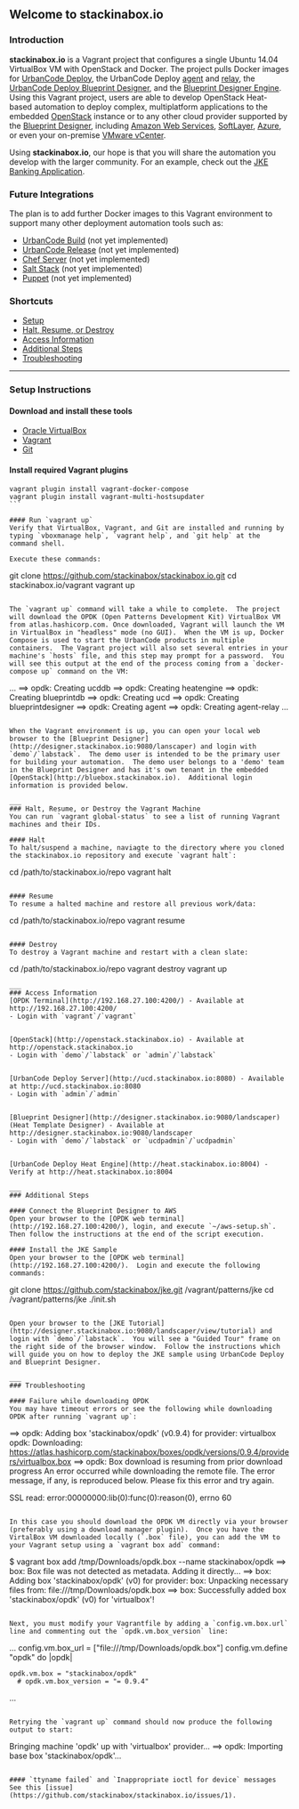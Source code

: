 ## Welcome to **stackinabox.io**

### Introduction

**stackinabox.io** is a Vagrant project that configures a single Ubuntu 14.04 VirtualBox VM with OpenStack and Docker. The project pulls Docker images for [UrbanCode Deploy](https://hub.docker.com/r/stackinabox/urbancode-deploy/), the UrbanCode Deploy [agent](https://hub.docker.com/r/stackinabox/urbancode-deploy-agent/) and [relay](https://hub.docker.com/r/stackinabox/urbancode-deploy-agent-relay/), the [UrbanCode Deploy Blueprint Designer](https://hub.docker.com/r/stackinabox/urbancode-patterns-designer/), and the [Blueprint Designer Engine](https://hub.docker.com/r/stackinabox/urbancode-patterns-engine/).  Using this Vagrant project, users are able to develop OpenStack Heat-based automation to deploy complex, multiplatform applications to the embedded [OpenStack](https://www.blueboxcloud.com/) instance or to any other cloud provider supported by the [Blueprint Designer](https://developer.ibm.com/urbancode/products/urbancode-deploy/features/blueprint-designer/), including [Amazon Web Services](https://aws.amazon.com/), [SoftLayer](http://www.softlayer.com/), [Azure](https://azure.microsoft.com/), or even your on-premise [VMware vCenter](https://www.vmware.com/products/vcenter-server).

Using **stackinabox.io**, our hope is that you will share the automation you develop with the larger community.  For an example, check out the [JKE Banking Application](https://github.com/stackinabox/jke).

### Future Integrations

The plan is to add further Docker images to this Vagrant environment to support many other deployment automation tools such as:

  - [UrbanCode Build](https://developer.ibm.com/urbancode/products/urbancode-build/) (not yet implemented)
  - [UrbanCode Release](https://developer.ibm.com/urbancode/products/urbancode-release/) (not yet implemented)
  - [Chef Server](https://www.chef.io/chef/) (not yet implemented)
  - [Salt Stack](https://saltstack.com/) (not yet implemented)
  - [Puppet](https://puppet.com/) (not yet implemented)

### Shortcuts
- [Setup](https://github.com/stackinabox/stackinabox.io#setup-instructions)
- [Halt, Resume, or Destroy](https://github.com/stackinabox/stackinabox.io#halt-resume-or-destroy-the-vagrant-machine)
- [Access Information](https://github.com/stackinabox/stackinabox.io#access-information)
- [Additional Steps](https://github.com/stackinabox/stackinabox.io#additional-steps)
- [Troubleshooting](https://github.com/stackinabox/stackinabox.io#troubleshooting)

___
### Setup Instructions

#### Download and install these tools  

  - [Oracle VirtualBox](https://www.virtualbox.org/wiki/Downloads)  
  - [Vagrant](https://www.vagrantup.com/downloads.html)
  - [Git](https://git-scm.com/) 

#### Install required Vagrant plugins  
````
vagrant plugin install vagrant-docker-compose
vagrant plugin install vagrant-multi-hostsupdater
```

#### Run `vagrant up`
Verify that VirtualBox, Vagrant, and Git are installed and running by typing `vboxmanage help`, `vagrant help`, and `git help` at the command shell.  

Execute these commands:
````
git clone https://github.com/stackinabox/stackinabox.io.git 
cd stackinabox.io/vagrant
vagrant up
```

The `vagrant up` command will take a while to complete.  The project will download the OPDK (Open Patterns Development Kit) VirtualBox VM from atlas.hashicorp.com. Once downloaded, Vagrant will launch the VM in VirtualBox in "headless" mode (no GUI).  When the VM is up, Docker Compose is used to start the UrbanCode products in multiple containers.  The Vagrant project will also set several entries in your machine's `hosts` file, and this step may prompt for a password.  You will see this output at the end of the process coming from a `docker-compose up` command on the VM:
````
...
==> opdk: Creating ucddb
==> opdk: Creating heatengine
==> opdk: Creating blueprintdb
==> opdk: Creating ucd
==> opdk: Creating blueprintdesigner
==> opdk: Creating agent
==> opdk: Creating agent-relay
...
```

When the Vagrant environment is up, you can open your local web browser to the [Blueprint Designer](http://designer.stackinabox.io:9080/lanscaper) and login with `demo`/`labstack`.  The demo user is intended to be the primary user for building your automation.  The demo user belongs to a 'demo' team in the Blueprint Designer and has it's own tenant in the embedded [OpenStack](http://bluebox.stackinabox.io).  Additional login information is provided below.

___
### Halt, Resume, or Destroy the Vagrant Machine
You can run `vagrant global-status` to see a list of running Vagrant machines and their IDs.

#### Halt
To halt/suspend a machine, naviagte to the directory where you cloned the stackinabox.io repository and execute `vagrant halt`:
````
cd /path/to/stackinabox.io/repo
vagrant halt
```

#### Resume
To resume a halted machine and restore all previous work/data:
````
cd /path/to/stackinabox.io/repo
vagrant resume
```

#### Destroy
To destroy a Vagrant machine and restart with a clean slate:
````
cd /path/to/stackinabox.io/repo
vagrant destroy <vagrant-env-id>
vagrant up
```
___
### Access Information
[OPDK Terminal](http://192.168.27.100:4200/) - Available at http://192.168.27.100:4200/
- Login with `vagrant`/`vagrant`


[OpenStack](http://openstack.stackinabox.io) - Available at http://openstack.stackinabox.io 
- Login with `demo`/`labstack` or `admin`/`labstack`

	 
[UrbanCode Deploy Server](http://ucd.stackinabox.io:8080) - Available at http://ucd.stackinabox.io:8080
- Login with `admin`/`admin`


[Blueprint Designer](http://designer.stackinabox.io:9080/landscaper) (Heat Template Designer) - Available at http://designer.stackinabox.io:9080/landscaper
- Login with `demo`/`labstack` or `ucdpadmin`/`ucdpadmin`


[UrbanCode Deploy Heat Engine](http://heat.stackinabox.io:8004) - Verify at http://heat.stackinabox.io:8004

___
### Additional Steps

#### Connect the Blueprint Designer to AWS
Open your browser to the [OPDK web terminal](http://192.168.27.100:4200/), login, and execute `~/aws-setup.sh`.  Then follow the instructions at the end of the script execution.

#### Install the JKE Sample
Open your browser to the [OPDK web terminal](http://192.168.27.100:4200/).  Login and execute the following commands:
````
git clone https://github.com/stackinabox/jke.git /vagrant/patterns/jke
cd /vagrant/patterns/jke
./init.sh
```

Open your browser to the [JKE Tutorial](http://designer.stackinabox.io:9080/landscaper/view/tutorial) and login with `demo`/`labstack`.  You will see a "Guided Tour" frame on the right side of the browser window.  Follow the instructions which will guide you on how to deploy the JKE sample using UrbanCode Deploy and Blueprint Designer.

___
### Troubleshooting

#### Failure while downloading OPDK
You may have timeout errors or see the following while downloading OPDK after running `vagrant up`:
```
==> opdk: Adding box 'stackinabox/opdk' (v0.9.4) for provider: virtualbox
    opdk: Downloading: https://atlas.hashicorp.com/stackinabox/boxes/opdk/versions/0.9.4/providers/virtualbox.box
==> opdk: Box download is resuming from prior download progress
An error occurred while downloading the remote file. The error
message, if any, is reproduced below. Please fix this error and try
again.

SSL read: error:00000000:lib(0):func(0):reason(0), errno 60
```

In this case you should download the OPDK VM directly via your browser (preferably using a download manager plugin).  Once you have the VirtalBox VM downloaded locally (`.box` file), you can add the VM to your Vagrant setup using a `vagrant box add` command:
````
$ vagrant box add /tmp/Downloads/opdk.box --name stackinabox/opdk
==> box: Box file was not detected as metadata. Adding it directly...
==> box: Adding box 'stackinabox/opdk' (v0) for provider: 
    box: Unpacking necessary files from: file:///tmp/Downloads/opdk.box
==> box: Successfully added box 'stackinabox/opdk' (v0) for 'virtualbox'!
```

Next, you must modify your Vagrantfile by adding a `config.vm.box.url` line and commenting out the `opdk.vm.box_version` line:
````
...
config.vm.box_url = ["file:///tmp/Downloads/opdk.box"]
config.vm.define "opdk" do |opdk|

	opdk.vm.box = "stackinabox/opdk"
      # opdk.vm.box_version = "= 0.9.4"
...
```

Retrying the `vagrant up` command should now produce the following output to start:
````
Bringing machine 'opdk' up with 'virtualbox' provider...
==> opdk: Importing base box 'stackinabox/opdk'...
```

#### `ttyname failed` and `Inappropriate ioctl for device` messages
See this [issue](https://github.com/stackinabox/stackinabox.io/issues/1).
